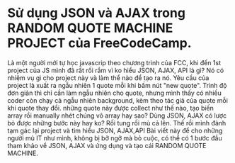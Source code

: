 # Sử dụng JSON và AJAX trong RANDOM QUOTE MACHINE PROJECT của FreeCodeCamp.

Là một người mới tự học javascrip theo chương trình của FCC, khi đến 1st project của JS mình đã rất rối rắm vì ko hiểu JSON, AJAX, API là gì?
Nó có nhiệm vụ gì cho project này và làm thể nào để tạo ra nó. Yêu cầu của project là xuất ra ngẫu nhiên 1 quote mỗi khi bấm nút "new quote".
Trình độ đơn giản thì chỉ cần làm ngẫu nhiên cho quote, nhưng mình thấy có nhiều coder còn chạy cả ngẫu nhiên background, kèm theo tác giả của quote
mỗi khi quote thay đổi. những quote này được collect như thế nào, tạo biến array rồi manually nhét chúng vô array hay sao?
Dùng JSON, AJAX có lược bỏ được những bước này hay ko? Rối tung rối mù cả lên. Thế rồi mình đành tạm gác lại project và tìm hiểu JSON, AJAX,API
Bài viết này để cho những người mù IT như mình, không bị bỡ ngỡ mà bỏ cuộc, có thể có 1 bước đầu tham khảo về JSON, AJAX và ứng dụng và tạo cái 
RANDOM QUOTE MACHINE. 
